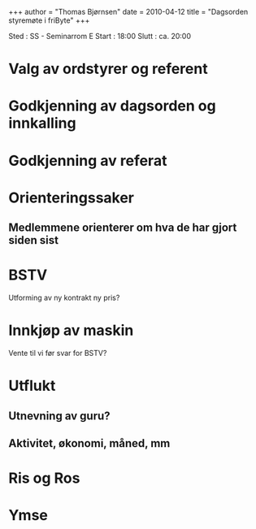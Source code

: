 +++
author = "Thomas Bjørnsen"
date = 2010-04-12
title = "Dagsorden styremøte i friByte"
+++

Sted : SS - Seminarrom E Start : 18:00 Slutt : ca. 20:00

# Valg av ordstyrer og referent

# Godkjenning av dagsorden og innkalling

# Godkjenning av referat

# Orienteringssaker

## Medlemmene orienterer om hva de har gjort siden sist

# BSTV

Utforming av ny kontrakt ny pris?

# Innkjøp av maskin

Vente til vi før svar for BSTV?

# Utflukt

## Utnevning av guru?

## Aktivitet, økonomi, måned, mm

# Ris og Ros

# Ymse
